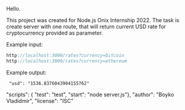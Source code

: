 
Hello.

This project was created for Node.js Onix Internship 2022.
The task is create server with one route, that will return current USD rate for cryptocurrency provided as parameter.

Example input:
```javascript
http://localhost:3000/rates?currency=bitcoin
http://localhost:3000/rates?currency=ethereum
```
Example output:
```
 "usd": "1536.8376043904155762"
 ```
 
 "scripts": {
    "test": "test",
    "start": "node server.js"},
  "author": "Boyko Vladidmir",
  "license": "ISC"
